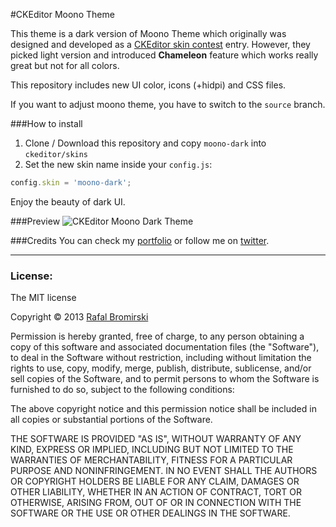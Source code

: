 #CKEditor Moono Theme

This theme is a dark version of Moono Theme which originally was designed and developed as a <a href="http://ckeditor.com/blog/ckeditor-4-skin-contest">CKEditor skin contest</a> entry. However, they picked light version and introduced **Chameleon** feature which works really great but not for all colors.

This repository includes new UI color, icons (+hidpi) and CSS files.

If you want to adjust moono theme, you have to switch to the `source` branch.

###How to install
1. Clone / Download this repository and copy `moono-dark` into `ckeditor/skins`
2. Set the new skin name inside your `config.js`:

```js
config.skin = 'moono-dark';
```

Enjoy the beauty of dark UI.

###Preview
![CKEditor Moono Dark Theme](http://demos.paranoida.com/ckeditor-moono/moono-dark.png)

###Credits
You can check my <a href="http://paranoida.com">portfolio</a> or follow me on <a href="https://twitter.com/paranoida">twitter</a>.

---
### License:

The MIT license

Copyright &copy; 2013 [Rafal Bromirski](http://paranoida.com)

Permission is hereby granted, free of charge, to any person obtaining a copy of this software and associated documentation files (the "Software"), to deal in the Software without restriction, including without limitation the rights to use, copy, modify, merge, publish, distribute, sublicense, and/or sell copies of the Software, and to permit persons to whom the Software is furnished to do so, subject to the following conditions:

The above copyright notice and this permission notice shall be included in all copies or substantial portions of the Software.

THE SOFTWARE IS PROVIDED "AS IS", WITHOUT WARRANTY OF ANY KIND, EXPRESS OR IMPLIED, INCLUDING BUT NOT LIMITED TO THE WARRANTIES OF MERCHANTABILITY, FITNESS FOR A PARTICULAR PURPOSE AND NONINFRINGEMENT. IN NO EVENT SHALL THE AUTHORS OR COPYRIGHT HOLDERS BE LIABLE FOR ANY CLAIM, DAMAGES OR OTHER LIABILITY, WHETHER IN AN ACTION OF CONTRACT, TORT OR OTHERWISE, ARISING FROM, OUT OF OR IN CONNECTION WITH THE SOFTWARE OR THE USE OR OTHER DEALINGS IN THE SOFTWARE.
